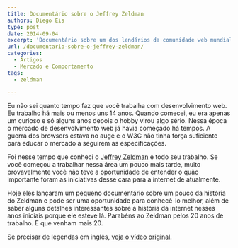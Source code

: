 ```yaml
---
title: Documentário sobre o Jeffrey Zeldman
authors: Diego Eis
type: post
date: 2014-09-04
excerpt: 'Documentário sobre um dos lendários da comunidade web mundial: Jeffrey Zeldman.'
url: /documentario-sobre-o-jeffrey-zeldman/
categories:
  - Artigos
  - Mercado e Comportamento
tags:
  - zeldman

---
```

Eu não sei quanto tempo faz que você trabalha com desenvolvimento web. Eu trabalho há mais ou menos uns 14 anos. Quando comecei, eu era apenas um curioso e só alguns anos depois o hobby virou algo sério. Nessa época o mercado de desenvolvimento web já havia começado há tempos. A guerra dos browsers estava no auge e o W3C não tinha força suficiente para educar o mercado a seguirem as especificações.

Foi nesse tempo que conheci o [Jeffrey Zeldman][1] e todo seu trabalho. Se você começou a trabalhar nessa área um pouco mais tarde, muito provavelmente você não teve a oportunidade de entender o quão importante foram as iniciativas desse cara para a internet de atualmente.

Hoje eles lançaram um pequeno documentário sobre um pouco da história do Zeldman e pode ser uma oportunidade para conhecê-lo melhor, além de saber alguns detalhes interessantes sobre a história da internet nesses anos iniciais porque ele esteve lá. Parabéns ao Zeldman pelos 20 anos de trabalho. E que venham mais 20.



Se precisar de legendas em inglês, [veja o vídeo original][2].

 [1]: http://zeldman.com/
 [2]: http://www.lynda.com/Web-Documentaries-tutorials/Jeffrey-Zeldman-20-years-Web-Design-Community/167374-2.html